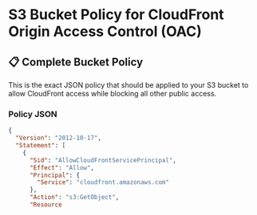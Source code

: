 # S3 Bucket Policy for CloudFront Origin Access Control (OAC)

## 📋 Complete Bucket Policy

This is the exact JSON policy that should be applied to your S3 bucket to allow CloudFront access while blocking all other public access.

### Policy JSON
```json
{
  "Version": "2012-10-17",
  "Statement": [
    {
      "Sid": "AllowCloudFrontServicePrincipal",
      "Effect": "Allow",
      "Principal": {
        "Service": "cloudfront.amazonaws.com"
      },
      "Action": "s3:GetObject",
      "Resource